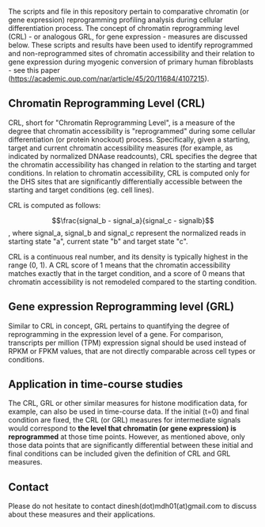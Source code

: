 The scripts and file in this repository pertain to comparative chromatin (or gene expression) reprogramming profiling analysis during cellular differentiation process. The concept of chromatin reprogramming level (CRL) - or analogous GRL, for gene expression - measures are discussed below. These scripts and results have been used to identify reprogrammed and non-reprogrammed sites of chromatin accessibility and their relation to gene expression during myogenic conversion of primary human fibroblasts - see this paper (https://academic.oup.com/nar/article/45/20/11684/4107215). 

## Chromatin Reprogramming Level (CRL)
CRL, short for "Chromatin Reprogramming Level", is a measure of the degree that chromatin accessibility is "reprogrammed" during some cellular differentiation (or protein knockout) process. Specifically, given a starting, target and current chromatin accessibility measures (for example, as indicated by normalized DNAase readcounts), CRL specifies the degree that the chromatin accessibility has changed in relation to the starting and target conditions. In relation to chromatin accessibility, CRL is computed only for the DHS sites that are significantly differentially accessible between the starting and target conditions (eg. cell lines).

CRL is computed as follows: 

$$\frac{signal_b - signal_a}{signal_c - signalb}$$, 
where signal_a, signal_b and signal_c represent the normalized reads in starting state "a", current state "b" and target state "c".

CRL is a continuous real number, and its density is typically highest in the range (0, 1). A CRL score of 1 means that the chromatin accessibility matches exactly that in the target condition, and a score of 0 means that chromatin accessibility is not remodeled compared to the starting condition. 


## Gene expression Reprogramming level (GRL)
Similar to CRL in concept, GRL pertains to quantifying the degree of reprogramming in the expression level of a gene. For comparison, transcripts per million (TPM) expression signal should be used instead of RPKM or FPKM values, that are not directly comparable across cell types or conditions.

## Application in time-course studies

The CRL, GRL or other similar measures for histone modification data, for example, can also be used in time-course data. If the initial (t=0) and final condition are fixed, the CRL (or GRL) measures for intermediate signals would correspond to **the level that chromatin (or gene expression) is reprogrammed** at those time points. However, as mentioned above, only those data points that are significantly differential between these initial and final conditions can be included given the definition of CRL and GRL measures.

## Contact

Please do not hesitate to contact dinesh(dot)mdh01(at)gmail.com to discuss about these measures and their applications.
